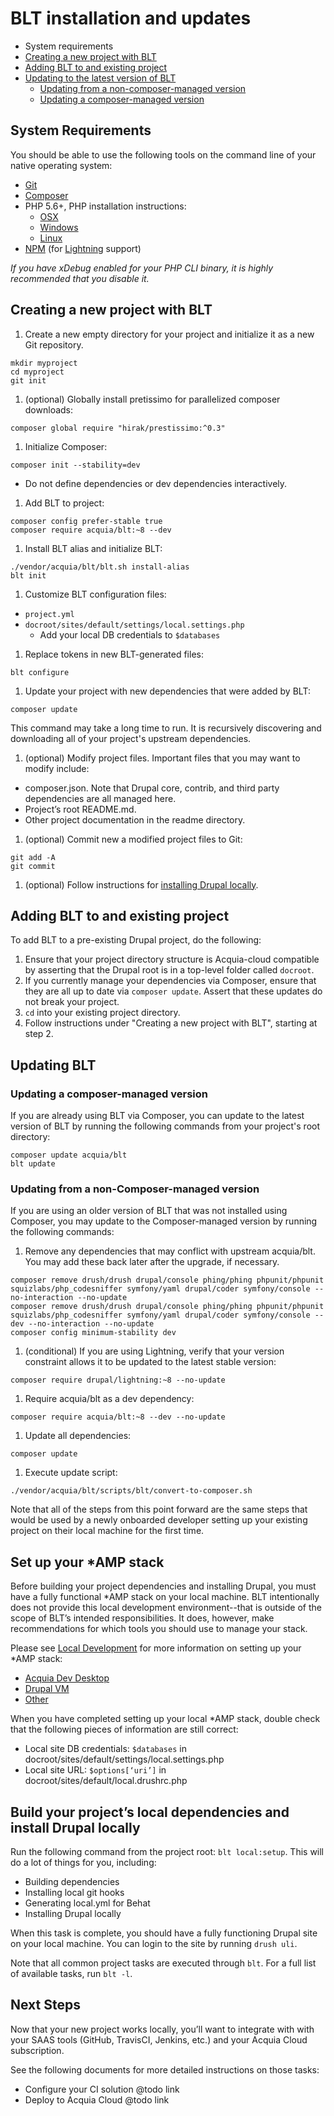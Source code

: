 # BLT installation and updates

* System requirements
* [Creating a new project with BLT](#creating-new)
* [Adding BLT to and existing project](#existing-project)
* [Updating to the latest version of BLT](#updating)
  * [Updating from a non-composer-managed version](#update-non-composered)
  * [Updating a composer-managed version](#update-composered)

## System Requirements

You should be able to use the following tools on the command line of your native operating system:

* [Git](https://git-scm.com/)
* [Composer](https://getcomposer.org/download/)
* PHP 5.6+, PHP installation instructions:
    * [OSX](http://justinhileman.info/article/reinstalling-php-on-mac-os-x/)
    * [Windows](http://php.net/manual/en/install.windows.php)
    * [Linux](http://php.net/manual/en/install.unix.debian.php)
* [NPM](https://nodejs.org/en/download/) (for [Lightning](https://github.com/acquia/lightning) support)

_If you have xDebug enabled for your PHP CLI binary, it is highly recommended that you disable it._

## <a href="creating-new"></a>Creating a new project with BLT

1. Create a new empty directory for your project and initialize it as a new Git repository.

  ```
  mkdir myproject
  cd myproject
  git init
  ```
1. (optional) Globally install pretissimo for parallelized composer downloads:

  ```
  composer global require "hirak/prestissimo:^0.3"
  ```
1. Initialize Composer:

  ```
  composer init --stability=dev
  ```
  * Do not define dependencies or dev dependencies interactively.

1. Add BLT to project:
  ```
  composer config prefer-stable true
  composer require acquia/blt:~8 --dev
  ```
1. Install BLT alias and initialize BLT:

  ```
  ./vendor/acquia/blt/blt.sh install-alias
  blt init
  ```
1. Customize BLT configuration files:
  * `project.yml`
  * `docroot/sites/default/settings/local.settings.php`
    * Add your local DB credentials to `$databases`
1. Replace tokens in new BLT-generated files:

  ```
  blt configure
  ```
1. Update your project with new dependencies that were added by BLT:

  ```
  composer update
  ```
  This command may take a long time to run. It is recursively discovering and downloading all of your project's upstream dependencies.
1. (optional) Modify project files. Important files that you may want to modify include:
  * composer.json. Note that Drupal core, contrib, and third party dependencies are all managed here.
  * Project’s root README.md.
  * Other project documentation in the readme directory.
1. (optional) Commit new a modified project files to Git:

  ```
  git add -A
  git commit
  ```
1. (optional) Follow instructions for <a href="#install">installing Drupal locally</a>.

## <a name="existing-project"></a>Adding BLT to and existing project

To add BLT to a pre-existing Drupal project, do the following:

1. Ensure that your project directory structure is Acquia-cloud compatible by asserting that the Drupal root is in a top-level folder called `docroot`.
1. If you currently manage your dependencies via Composer, ensure that they are all up to date via `composer update`. Assert that these updates do not break your project.
1. `cd` into your existing project directory.
1. Follow instructions under "Creating a new project with BLT", starting at step 2.

## <a name=""></a>Updating BLT

### <a name=""></a>Updating a composer-managed version

If you are already using BLT via Composer, you can update to the latest version of BLT by running the following commands from your project's root directory:

```
composer update acquia/blt
blt update
```

### <a name=""></a>Updating from a non-Composer-managed version

If you are using an older version of BLT that was not installed using Composer, you may update to the Composer-managed version by running the following commands:

1. Remove any dependencies that may conflict with upstream acquia/blt. You may add these back later after the upgrade, if necessary.

  ```
  composer remove drush/drush drupal/console phing/phing phpunit/phpunit squizlabs/php_codesniffer symfony/yaml drupal/coder symfony/console --no-interaction --no-update
  composer remove drush/drush drupal/console phing/phing phpunit/phpunit squizlabs/php_codesniffer symfony/yaml drupal/coder symfony/console --dev --no-interaction --no-update
  composer config minimum-stability dev
  ```
1. (conditional) If you are using Lightning, verify that your version constraint allows it to be updated to the latest stable version:

  ```
  composer require drupal/lightning:~8 --no-update
  ```
1. Require acquia/blt as a dev dependency:

  ```
  composer require acquia/blt:~8 --dev --no-update
  ```
1. Update all dependencies:

  ```
  composer update
  ```
1. Execute update script:

  ```
  ./vendor/acquia/blt/scripts/blt/convert-to-composer.sh
  ```

Note that all of the steps from this point forward are the same steps that would be used by a newly onboarded developer setting up your existing project on their local machine for the first time.

## Set up your \*AMP stack

Before building your project dependencies and installing Drupal, you must have a fully functional \*AMP stack on your local machine. BLT intentionally does not provide this local development environment--that is outside of the scope of BLT’s intended responsibilities. It does, however, make recommendations for which tools you should use to manage your stack.

Please see [Local Development](template/readme/local-development.md) for more information on setting up your \*AMP stack:
  * [Acquia Dev Desktop](template/readme/local-development.md#using-acquia-dev-desktop-for-blt-generated-projects)
  * [Drupal VM](template/readme/local-development.md#using-drupal-vm-for-blt-generated-projects)
  * [Other](https://github.com/acquia/blt/blob/8.x/template/readme/local-development.md#alternative-local-development-environments)

When you have completed setting up your local \*AMP stack, double check that the following pieces of information are still correct:

* Local site DB credentials: `$databases` in docroot/sites/default/settings/local.settings.php
* Local site URL: `$options[‘uri’]` in docroot/sites/default/local.drushrc.php

## <a name="install"></a>Build your project’s local dependencies and install Drupal locally

Run the following command from the project root: `blt local:setup`. This will do a lot of things for you, including:

* Building dependencies
* Installing local git hooks
* Generating local.yml for Behat
* Installing Drupal locally

When this task is complete, you should have a fully functioning Drupal site on your local machine. You can login to the site by running `drush uli`.

Note that all common project tasks are executed through `blt`. For a full list of available tasks, run `blt -l`.

## Next Steps

Now that your new project works locally, you’ll want to integrate with with your SAAS tools (GitHub, TravisCI, Jenkins, etc.) and your Acquia Cloud subscription.

See the following documents for more detailed instructions on those tasks:

* Configure your CI solution @todo link
* Deploy to Acquia Cloud @todo link
